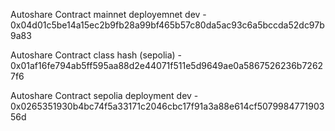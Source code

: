 Autoshare Contract mainnet deployemnet dev - 0x04d01c5be14a15ec2b9fb28a99bf465b57c80da5ac93c6a5bccda52dc97b9a83

Autoshare Contract class hash (sepolia) - 0x01af16fe794ab5ff595aa88d2e44071f511e5d9649ae0a5867526236b72627f6

Autoshare Contract sepolia deployment dev - 0x0265351930b4bc74f5a33171c2046cbc17f91a3a88e614cf507998477190356d